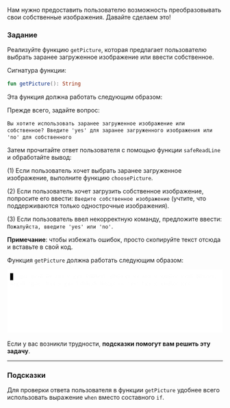 Нам нужно предоставить пользователю возможность преобразовывать свои собственные изображения. Давайте сделаем это!

### Задание

Реализуйте функцию `getPicture`, которая предлагает пользователю выбрать заранее загруженное изображение или ввести собственное.

<div class="hint" title="Нажмите, чтобы увидеть сигнатуру функции getPicture">

Сигнатура функции:
```kotlin
fun getPicture(): String
```
</div>

Эта функция должна работать следующим образом:

Прежде всего, задайте вопрос:
```text
Вы хотите использовать заранее загруженное изображение или собственное? Введите 'yes' для заранее загруженного изображения или 'no' для собственного
```

Затем прочитайте ответ пользователя с помощью функции `safeReadLine` и обработайте вывод:

(1) Если пользователь хочет выбрать заранее загруженное изображение, выполните функцию `choosePicture`.

(2) Если пользователь хочет загрузить собственное изображение, попросите его ввести: `Введите собственное изображение` (учтите, что поддерживаются только однострочные изображения).

(3) Если пользователь ввел некорректную команду, предложите ввести: `Пожалуйста, введите 'yes' или 'no'`.

**Примечание**: чтобы избежать ошибок, просто скопируйте текст отсюда и вставьте в свой код.

Функция `getPicture` должна работать следующим образом:

![Работа функции `getPicture`](../../utils/src/main/resources/images/part1/almost.done/get_picture.gif "Работа функции `getPicture`")

Если у вас возникли трудности, **подсказки помогут вам решить эту задачу**.

----

### Подсказки

<div class="hint" title="Нажмите, чтобы получить подсказку по стилю кода">

Для проверки ответа пользователя в функции `getPicture` 
удобнее всего использовать выражение `when` вместо составного `if`.
</div>